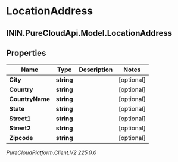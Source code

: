 # LocationAddress

## ININ.PureCloudApi.Model.LocationAddress

## Properties

|Name | Type | Description | Notes|
|------------ | ------------- | ------------- | -------------|
| **City** | **string** |  | [optional] |
| **Country** | **string** |  | [optional] |
| **CountryName** | **string** |  | [optional] |
| **State** | **string** |  | [optional] |
| **Street1** | **string** |  | [optional] |
| **Street2** | **string** |  | [optional] |
| **Zipcode** | **string** |  | [optional] |



_PureCloudPlatform.Client.V2 225.0.0_
